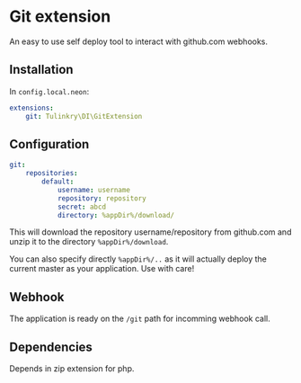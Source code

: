 # Git extension

An easy to use self deploy tool to interact with github.com webhooks.

## Installation

In `config.local.neon`:

```yaml
extensions:
    git: Tulinkry\DI\GitExtension
```

## Configuration

```yaml
git:
    repositories:
        default:
            username: username
            repository: repository
            secret: abcd
            directory: %appDir%/download/
```

This will download the repository username/repository from github.com and unzip it to the directory `%appDir%/download`.


You can also specify directly `%appDir%/..` as it will actually deploy the current master as your application.
Use with care!

## Webhook

The application is ready on the `/git` path for incomming webhook call.

## Dependencies

Depends in zip extension for php.
